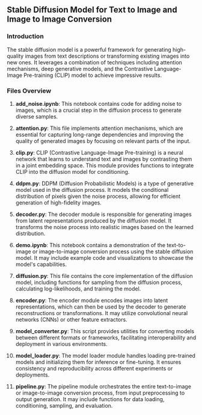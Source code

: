 
## Stable Diffusion Model for Text to Image and Image to Image Conversion

### Introduction
The stable diffusion model is a powerful framework for generating high-quality images from text descriptions or transforming existing images into new ones. It leverages a combination of techniques including attention mechanisms, deep generative models, and the Contrastive Language-Image Pre-training (CLIP) model to achieve impressive results.

### Files Overview
1. **add_noise.ipynb**: This notebook  contains code for adding noise to images, which is a crucial step in the diffusion process to generate diverse samples.
   
2. **attention.py**: This file implements attention mechanisms, which are essential for capturing long-range dependencies and improving the quality of generated images by focusing on relevant parts of the input.

3. **clip.py**: CLIP (Contrastive Language-Image Pre-training) is a neural network that learns to understand text and images by contrasting them in a joint embedding space. This module provides functions to integrate CLIP into the diffusion model for conditioning.

4. **ddpm.py**: DDPM (Diffusion Probabilistic Models) is a type of generative model used in the diffusion process. It models the conditional distribution of pixels given the noise process, allowing for efficient generation of high-fidelity images.

5. **decoder.py**: The decoder module is responsible for generating images from latent representations produced by the diffusion model. It transforms the noise process into realistic images based on the learned distribution.

6. **demo.ipynb**: This notebook  contains a demonstration of the text-to-image or image-to-image conversion process using the stable diffusion model. It may include example code and visualizations to showcase the model's capabilities.

7. **diffusion.py**: This file  contains the core implementation of the diffusion model, including functions for sampling from the diffusion process, calculating log-likelihoods, and training the model.

8. **encoder.py**: The encoder module encodes images into latent representations, which can then be used by the decoder to generate reconstructions or transformations. It may utilize convolutional neural networks (CNNs) or other feature extractors.

9. **model_converter.py**: This script provides utilities for converting models between different formats or frameworks, facilitating interoperability and deployment in various environments.

10. **model_loader.py**: The model loader module handles loading pre-trained models and initializing them for inference or fine-tuning. It ensures consistency and reproducibility across different experiments or deployments.

11. **pipeline.py**: The pipeline module orchestrates the entire text-to-image or image-to-image conversion process, from input preprocessing to output generation. It may include functions for data loading, conditioning, sampling, and evaluation.

